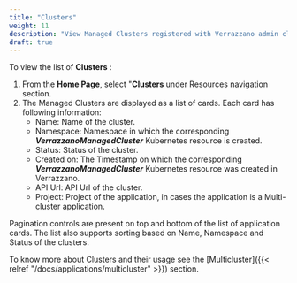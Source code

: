 ```yaml
---
title: "Clusters"
weight: 11
description: "View Managed Clusters registered with Verrazzano admin cluster."
draft: true
---
```


To view the list of **Clusters** :
1. From the **Home Page**, select "**Clusters** under Resources navigation section.
1. The Managed Clusters are displayed as a list of cards. Each card has following information:
   - Name: Name of the cluster.
   - Namespace: Namespace in which the corresponding ***VerrazzanoManagedCluster*** Kubernetes resource is created.
   - Status: Status of the cluster.
   - Created on: The Timestamp on which the corresponding ***VerrazzanoManagedCluster*** Kubernetes resource was created in Verrazzano.
   - API Url: API Url of the cluster.
   - Project: Project of the application, in cases the application is a Multi-cluster application.

Pagination controls are present on top and bottom of the list of application cards. The list also supports sorting based on Name, Namespace and Status of the clusters.

To know more about Clusters and their usage see the [Multicluster]({{< relref "/docs/applications/multicluster" >}}) section.